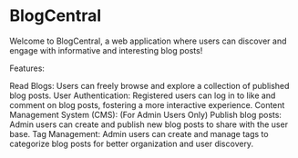 # BlogCentral

Welcome to BlogCentral, a web application where users can discover and engage with informative and interesting blog posts!

Features:

Read Blogs: Users can freely browse and explore a collection of published blog posts.
User Authentication: Registered users can log in to like and comment on blog posts, fostering a more interactive experience.
Content Management System (CMS): (For Admin Users Only)
Publish blog posts: Admin users can create and publish new blog posts to share with the user base.
Tag Management: Admin users can create and manage tags to categorize blog posts for better organization and user discovery.

